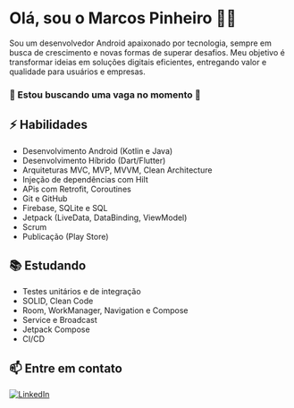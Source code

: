 # Olá, sou o Marcos Pinheiro 👨‍💻

Sou um desenvolvedor Android apaixonado por tecnologia, sempre em busca de crescimento e novas formas de superar desafios. Meu objetivo é transformar ideias em soluções digitais eficientes, entregando valor e qualidade para usuários e empresas.
### 👀 Estou buscando uma vaga no momento 👀

## ⚡ Habilidades
- Desenvolvimento Android (Kotlin e Java)
- Desenvolvimento Híbrido (Dart/Flutter)
- Arquiteturas MVC, MVP, MVVM, Clean Architecture
- Injeção de dependências com Hilt
- APis com Retrofit, Coroutines
- Git e GitHub
- Firebase, SQLite e SQL
- Jetpack (LiveData, DataBinding, ViewModel)
- Scrum
- Publicação (Play Store)

## 📚 Estudando
- Testes unitários e de integração
- SOLID, Clean Code
- Room, WorkManager, Navigation e Compose
- Service e Broadcast
- Jetpack Compose
- CI/CD

## 📫 Entre em contato
[![LinkedIn](https://img.shields.io/badge/LinkedIn-0077B5?style=for-the-badge&logo=linkedin&logoColor=white)](https://www.linkedin.com/in/pinheiro-marcos/)

